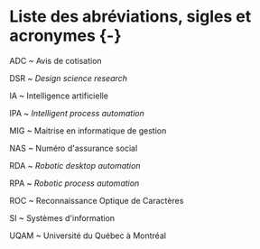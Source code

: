 # Liste des abréviations, sigles et acronymes {-}

ADC
  ~ Avis de cotisation

DSR
  ~ *Design science research*

IA
  ~ Intelligence artificielle

IPA
  ~ *Intelligent process automation* 

MIG
  ~ Maitrise en informatique de gestion

NAS
  ~ Numéro d'assurance social
  
RDA
  ~ *Robotic desktop automation*

RPA
  ~ *Robotic process automation*

ROC
  ~ Reconnaissance Optique de Caractères

SI
  ~ Systèmes d'information

UQAM
  ~ Université du Québec à Montréal

